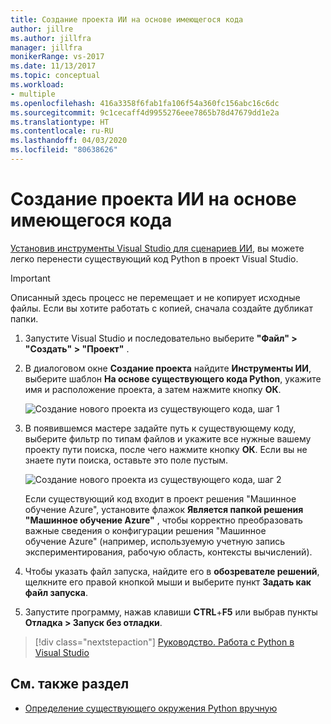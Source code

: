 ```yaml
---
title: Создание проекта ИИ на основе имеющегося кода
author: jillre
ms.author: jillfra
manager: jillfra
monikerRange: vs-2017
ms.date: 11/13/2017
ms.topic: conceptual
ms.workload:
- multiple
ms.openlocfilehash: 416a3358f6fab1fa106f54a360fc156abc16c6dc
ms.sourcegitcommit: 9c1cecaff4d9955276eee7865b78d47679dd1e2a
ms.translationtype: HT
ms.contentlocale: ru-RU
ms.lasthandoff: 04/03/2020
ms.locfileid: "80638626"
---
```

# <a name="create-an-ai-project-from-existing-code"></a>Создание проекта ИИ на основе имеющегося кода

[Установив инструменты Visual Studio для сценариев ИИ](installation.md), вы можете легко перенести существующий код Python в проект Visual Studio.

> [!Important]
> Описанный здесь процесс не перемещает и не копирует исходные файлы. Если вы хотите работать с копией, сначала создайте дубликат папки.

1. Запустите Visual Studio и последовательно выберите **"Файл" > "Создать" > "Проект"** .

2. В диалоговом окне **Создание проекта** найдите **Инструменты ИИ**, выберите шаблон **На основе существующего кода Python**, укажите имя и расположение проекта, а затем нажмите кнопку **ОК**.

   ![Создание нового проекта из существующего кода, шаг 1](media/create-project-existing/new-ai-project.png)

3. В появившемся мастере задайте путь к существующему коду, выберите фильтр по типам файлов и укажите все нужные вашему проекту пути поиска, после чего нажмите кнопку **ОК**. Если вы не знаете пути поиска, оставьте это поле пустым.

   ![Создание нового проекта из существующего кода, шаг 2](media/create-project-existing/azurebatch-newproject.png)

   Если существующий код входит в проект решения "Машинное обучение Azure", установите флажок **Является папкой решения "Машинное обучение Azure"** , чтобы корректно преобразовать важные сведения о конфигурации решения "Машинное обучение Azure" (например, используемую учетную запись экспериментирования, рабочую область, контексты вычислений).

4. Чтобы указать файл запуска, найдите его в **обозревателе решений**, щелкните его правой кнопкой мыши и выберите пункт **Задать как файл запуска**.

5. Запустите программу, нажав клавиши **CTRL**+**F5** или выбрав пункты **Отладка > Запуск без отладки**.

> [!div class="nextstepaction"]
> [Руководство. Работа с Python в Visual Studio](../python/tutorial-working-with-python-in-visual-studio-step-00-installation.md)

## <a name="see-also"></a>См. также раздел

- [Определение существующего окружения Python вручную](../python/managing-python-environments-in-visual-studio.md#manually-identify-an-existing-environment)

